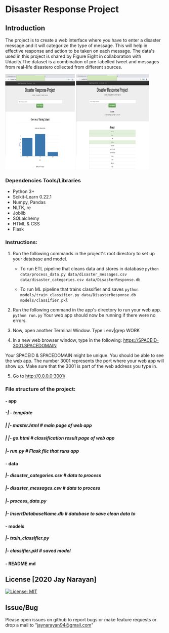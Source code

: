# Disaster Response Project
## Introduction  
The project is to create a web interface where you have to enter a disaster message and it will categorize the type of message.
This will help in effective response and action to be taken on each message. The data's used in this project is shared by Figure Eight in collaboration with Udacity.The dataset is a combination of pre-labelled tweet and messages from real-life disastero collected from different sources.
</br>

<span>
<img src="https://github.com/jaynarayan94/Disaster_Response_Project/blob/master/Images/Web%20Layout.png" width=220px height="300px" />
<img src="https://github.com/jaynarayan94/Disaster_Response_Project/blob/master/Images/Web%20Layout2.png" width=230px height="300px" />
</span>

### Dependencies Tools/Libraries
* Python 3+
* Scikit-Learn 0.22.1
* Numpy, Pandas
* NLTK, re
* Joblib
* SQLalchemy
* HTML & CSS
* Flask

### Instructions:
1. Run the following commands in the project's root directory to set up your database and model.

    - To run ETL pipeline that cleans data and stores in database
        `python data/process_data.py data/disaster_messages.csv data/disaster_categories.csv data/DisasterResponse.db`
        
    - To run ML pipeline that trains classifier and saves
        `python models/train_classifier.py data/DisasterResponse.db models/classifier.pkl`

2. Run the following command in the app's directory to run your web app.
    `python run.py`
   Your web app should now be running if there were no errors.
   
3. Now, open another Terminal Window.
    Type : env|grep WORK
    
4. In a new web browser window, type in the following:
    https://SPACEID-3001.SPACEDOMAIN
    
 Your SPACEID & SPACEDOMAIN might be unique.
 You should be able to see the web app. The number 3001 represents the port where your web app will show up. Make sure that the 3001 is part of the web address you type in.

5. Go to http://0.0.0.0:3001/

### File structure of the project:
#### - app
##### -| - template
##### | |- master.html  # main page of web app
##### | |- go.html  # classification result page of web app
##### |- run.py  # Flask file that runs app

#### - data
##### |- disaster_categories.csv  # data to process 
##### |- disaster_messages.csv  # data to process
##### |- process_data.py
##### |- InsertDatabaseName.db   # database to save clean data to

#### - models
##### |- train_classifier.py
##### |- classifier.pkl  # saved model 

#### - README.md

<a name="license"></a>
## License [2020 Jay Narayan]
[![License: MIT](https://img.shields.io/badge/License-MIT-yellow.svg)](https://opensource.org/licenses/MIT)

## Issue/Bug
Please open issues on github to report bugs or make feature requests or drop a mail to "jaynarayan94@gmail.com"


